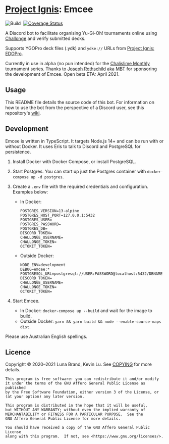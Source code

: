 # [Project Ignis](https://github.com/ProjectIgnis): Emcee

![Build](https://github.com/AlphaKretin/emcee-tournament-bot/workflows/Build/badge.svg)&nbsp;
[![Coverage Status](https://coveralls.io/repos/github/AlphaKretin/emcee-tournament-bot/badge.svg?t=iUM0Et)](https://coveralls.io/github/AlphaKretin/emcee-tournament-bot)

A Discord bot to facilitate organising Yu-Gi-Oh! tournaments online using [Challonge](https://challonge.com/) and verify submitted decks.

Supports YGOPro deck files (.ydk) and `ydke://` URLs from [Project Ignis: EDOPro](https://github.com/edo9300/edopro).

Currently in use in alpha (no pun intended) for the [Chalislime Monthly](https://youtu.be/iehvqngGxs0) tournament series.
Thanks to [Joseph Rothschild](https://www.youtube.com/c/MBTYuGiOh) aka [MBT](https://www.twitch.tv/mbtyugioh) for
sponsoring the development of Emcee. Open beta ETA: April 2021.

## Usage

This README file details the source code of this bot. For information on how to use the bot from the perspective of a Discord user, see this repository's [wiki](https://github.com/AlphaKretin/deck-parse-bot/wiki).

## Development

Emcee is written in TypeScript. It targets Node.js 14+ and can be run with or without Docker.
It uses Eris to talk to Discord and PostgreSQL for persistence.


1. Install Docker with Docker Compose, or install PostgreSQL.
1. Start Postgres. You can start up just the Postgres container with `docker-compose up -d postgres`.
1. Create a `.env` file with the required credentials and configuration. Examples below:
    - In Docker:

        ```
        POSTGRES_VERSION=13-alpine
        POSTGRES_HOST_PORT=127.0.0.1:5432
        POSTGRES_USER=
        POSTGRES_PASSWORD=
        POSTGRES_DB=
        DISCORD_TOKEN=
        CHALLONGE_USERNAME=
        CHALLONGE_TOKEN=
        OCTOKIT_TOKEN=
        ```

    - Outside Docker:

        ```
        NODE_ENV=development
        DEBUG=emcee:*
        POSTGRESQL_URL=postgresql://USER:PASSWORD@localhost:5432/DBNAME
        DISCORD_TOKEN=
        CHALLONGE_USERNAME=
        CHALLONGE_TOKEN=
        OCTOKIT_TOKEN=
        ```

1. Start Emcee.
    - In Docker: `docker-compose up --build` and wait for the image to build.
    - Outside Docker: `yarn && yarn build && node --enable-source-maps dist`.

Please use Australian English spellings.

## Licence

Copyright © 2020&ndash;2021 Luna Brand, Kevin Lu.
See [COPYING](https://github.com/AlphaKretin/emcee-tournament-bot/blob/master/COPYING) for more details.

```
This program is free software: you can redistribute it and/or modify
it under the terms of the GNU Affero General Public License as published
by the Free Software Foundation, either version 3 of the License, or
(at your option) any later version.

This program is distributed in the hope that it will be useful,
but WITHOUT ANY WARRANTY; without even the implied warranty of
MERCHANTABILITY or FITNESS FOR A PARTICULAR PURPOSE.  See the
GNU Affero General Public License for more details.

You should have received a copy of the GNU Affero General Public License
along with this program.  If not, see <https://www.gnu.org/licenses/>.
```
